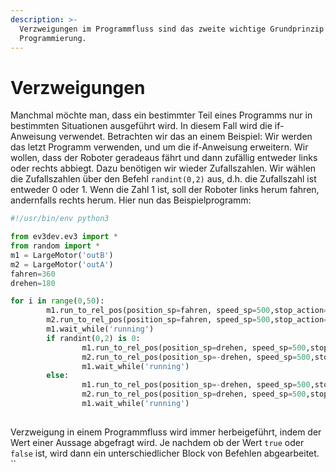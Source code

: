 ```yaml
---
description: >-
  Verzweigungen im Programmfluss sind das zweite wichtige Grundprinzip der
  Programmierung.
---
```


# Verzweigungen

Manchmal möchte man, dass ein bestimmter Teil eines Programms nur in bestimmten Situationen ausgeführt wird. In diesem Fall wird die if-Anweisung verwendet. Betrachten wir das an einem Beispiel: Wir werden das letzt Programm verwenden, und um die if-Anweisung erweitern. Wir wollen, dass der Roboter geradeaus fährt und dann zufällig entweder links oder rechts abbiegt. Dazu benötigen wir wieder Zufallszahlen. Wir wählen die Zufallszahlen über den Befehl `randint(0,2)` aus, d.h. die Zufallszahl ist entweder 0 oder 1. Wenn die Zahl 1 ist, soll der Roboter links herum fahren, andernfalls rechts herum. Hier nun das Beispielprogramm:

```python
#!/usr/bin/env python3

from ev3dev.ev3 import *
from random import *
m1 = LargeMotor('outB')
m2 = LargeMotor('outA')
fahren=360
drehen=180

for i in range(0,50):       
        m1.run_to_rel_pos(position_sp=fahren, speed_sp=500,stop_action="hold")
        m2.run_to_rel_pos(position_sp=fahren, speed_sp=500,stop_action="hold")
        m1.wait_while('running')
        if randint(0,2) is 0:
                m1.run_to_rel_pos(position_sp=drehen, speed_sp=500,stop_action="hold")
                m2.run_to_rel_pos(position_sp=-drehen, speed_sp=500,stop_action="hold")
                m1.wait_while('running')
        else:
                m1.run_to_rel_pos(position_sp=-drehen, speed_sp=500,stop_action="hold")
                m2.run_to_rel_pos(position_sp=drehen, speed_sp=500,stop_action="hold")
                m1.wait_while('running') 
                
```

Verzweigung in einem Programmfluss wird immer herbeigeführt, indem der Wert einer Aussage abgefragt wird. Je nachdem ob der Wert `true` oder `false` ist, wird dann ein unterschiedlicher Block von Befehlen abgearbeitet.  ``      

